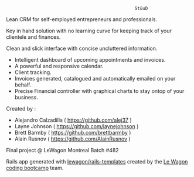                                                      StüuD

Lean CRM for self-employed entrepreneurs and professionals.

Key in hand solution with no learning curve for keeping track of your clientele and finances.

Clean and slick interface with concise uncluttered information.

- Intelligent dashboard of upcoming appointments and invoices.
- A powerful and responsive calendar.
- Client tracking.
- Invoices generated, catalogued and automatically emailed on your behalf.
- Precise Financial controller with graphical charts to stay ontop of your business.


Created by :
- Alejandro Calzadilla ( https://github.com/alej37 )
- Layne Johnson ( https://github.com/laynejohnson )
- Brett Barmby ( https://github.com/brettbarmby )
- Alain Rusnov ( https://github.com/AlainRusnov )

Final project @ LeWagon Montreal Batch #482

Rails app generated with [lewagon/rails-templates](https://github.com/lewagon/rails-templates)
created by the [Le Wagon coding bootcamp](https://www.lewagon.com) team.
